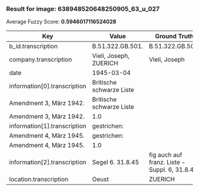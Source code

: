 ### Result for image: 638948520648250905_63_u_027
Average Fuzzy Score: **0.5946017116524028**
<small>

| Key | Value | Ground Truth | Score |
| --- | --- | --- | --- |
| b_id.transcription | B.51.322.GB.501. | B.51.322.GB.501. | 1.0 |
| company.transcription | Vieli, Joseph, ZUERICH | Vieli, Joseph | 0.7428571428571429 |
| date | 1945-03-04 |  | 0.0 |
| information[0].transcription | Britische schwarze Liste
Amendment 3, März 1942. | Britische schwarze Liste
Amendment 3, März 1942. | 1.0 |
| information[1].transcription | gestrichen:
Amendment 4, März 1945. | gestrichen:
Amendment 4, März 1945. | 1.0 |
| information[2].transcription | Segel 6. 31.8.45 | fig auch auf franz. Liste - Suppl. 6, 31.8.45. | 0.4193548387096774 |
| location.transcription | Oeust | ZUERICH | 0.0 |

</small>
